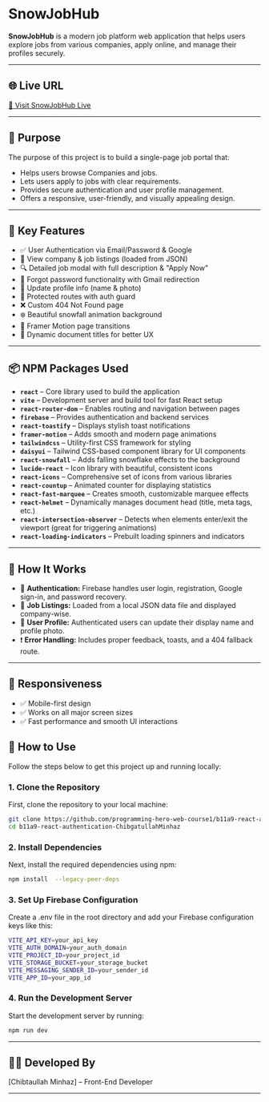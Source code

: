 # SnowJobHub

**SnowJobHub** is a modern job platform web application that helps users explore jobs from various companies, apply online, and manage their profiles securely.

---

## 🌐 Live URL

[🔗 Visit SnowJobHub Live](https://snowjobhub.web.app/)

---

## 🎯 Purpose

The purpose of this project is to build a single-page job portal that:

- Helps users browse Companies and jobs.
- Lets users apply to jobs with clear requirements.
- Provides secure authentication and user profile management.
- Offers a responsive, user-friendly, and visually appealing design.

---

## 🔑 Key Features

- ✅ User Authentication via Email/Password & Google
- 🏢 View company & job listings (loaded from JSON)
- 🔍 Detailed job modal with full description & "Apply Now"
- 🔄 Forgot password functionality with Gmail redirection
- 👤 Update profile info (name & photo)
- 🔐 Protected routes with auth guard
- ❌ Custom 404 Not Found page
- ❄️ Beautiful snowfall animation background
- 💫 Framer Motion page transitions
- 🧠 Dynamic document titles for better UX

---

## 📦 NPM Packages Used

- **`react`** – Core library used to build the application
- **`vite`** – Development server and build tool for fast React setup
- **`react-router-dom`** – Enables routing and navigation between pages
- **`firebase`** – Provides authentication and backend services
- **`react-toastify`** – Displays stylish toast notifications
- **`framer-motion`** – Adds smooth and modern page animations
- **`tailwindcss`** – Utility-first CSS framework for styling
- **`daisyui`** – Tailwind CSS-based component library for UI components
- **`react-snowfall`** – Adds falling snowflake effects to the background
- **`lucide-react`** – Icon library with beautiful, consistent icons
- **`react-icons`** – Comprehensive set of icons from various libraries
- **`react-countup`** – Animated counter for displaying statistics
- **`react-fast-marquee`** – Creates smooth, customizable marquee effects
- **`react-helmet`** – Dynamically manages document head (title, meta tags, etc.)
- **`react-intersection-observer`** – Detects when elements enter/exit the viewport (great for triggering animations)
- **`react-loading-indicators`** – Prebuilt loading spinners and indicators

---

## 🧠 How It Works

- 🔑 **Authentication:** Firebase handles user login, registration, Google sign-in, and password recovery.
- 📄 **Job Listings:** Loaded from a local JSON data file and displayed company-wise.
- 🧑 **User Profile:** Authenticated users can update their display name and profile photo.
- ❗ **Error Handling:** Includes proper feedback, toasts, and a 404 fallback route.

---

## 📱 Responsiveness

- ✅ Mobile-first design
- ✅ Works on all major screen sizes
- ✅ Fast performance and smooth UI interactions

## 🚀 How to Use

Follow the steps below to get this project up and running locally:

### 1. Clone the Repository

First, clone the repository to your local machine:

```bash
git clone https://github.com/programming-hero-web-course1/b11a9-react-authentication-ChibgatullahMinhaz.git
cd b11a9-react-authentication-ChibgatullahMinhaz
```

### 2. Install Dependencies

Next, install the required dependencies using npm:
```bash
npm install  --legacy-peer-deps
```
 ### 3. Set Up Firebase Configuration
Create a .env file in the root directory and add your Firebase configuration keys like this:
 
```bash
VITE_API_KEY=your_api_key
VITE_AUTH_DOMAIN=your_auth_domain
VITE_PROJECT_ID=your_project_id
VITE_STORAGE_BUCKET=your_storage_bucket
VITE_MESSAGING_SENDER_ID=your_sender_id
VITE_APP_ID=your_app_id

```
### 4. Run the Development Server
Start the development server by running:
```bash
npm run dev
```



---

## 👨‍💻 Developed By

[Chibtaullah Minhaz] – Front-End Developer

---
